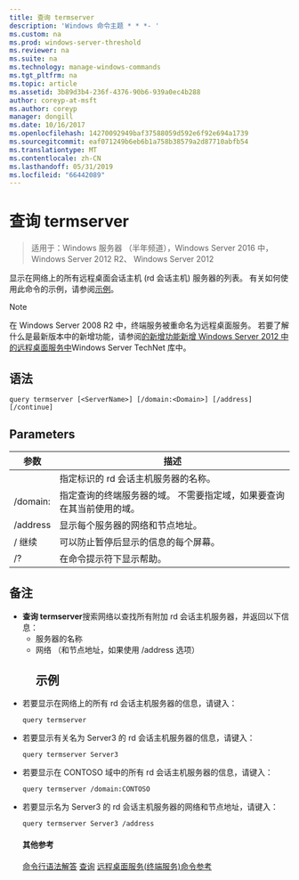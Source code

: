 ```yaml
---
title: 查询 termserver
description: 'Windows 命令主题 * * *- '
ms.custom: na
ms.prod: windows-server-threshold
ms.reviewer: na
ms.suite: na
ms.technology: manage-windows-commands
ms.tgt_pltfrm: na
ms.topic: article
ms.assetid: 3b89d3b4-236f-4376-90b6-939a0ec4b288
author: coreyp-at-msft
ms.author: coreyp
manager: dongill
ms.date: 10/16/2017
ms.openlocfilehash: 14270092949baf37588059d592e6f92e694a1739
ms.sourcegitcommit: eaf071249b6eb6b1a758b38579a2d87710abfb54
ms.translationtype: MT
ms.contentlocale: zh-CN
ms.lasthandoff: 05/31/2019
ms.locfileid: "66442089"
---
```

# <a name="query-termserver"></a>查询 termserver

>适用于：Windows 服务器 （半年频道），Windows Server 2016 中，Windows Server 2012 R2、 Windows Server 2012

显示在网络上的所有远程桌面会话主机 (rd 会话主机) 服务器的列表。
有关如何使用此命令的示例，请参阅[示例](#BKMK_examples)。
> [!NOTE]
> 在 Windows Server 2008 R2 中，终端服务被重命名为远程桌面服务。 若要了解什么是最新版本中的新增功能，请参阅[的新增功能新增 Windows Server 2012 中的远程桌面服务中](https://technet.microsoft.com/library/hh831527)Windows Server TechNet 库中。
> ## <a name="syntax"></a>语法
> ```
> query termserver [<ServerName>] [/domain:<Domain>] [/address] [/continue]
> ```
> ## <a name="parameters"></a>Parameters
> 
> |    参数     |                                                                        描述                                                                         |
> |------------------|------------------------------------------------------------------------------------------------------------------------------------------------------------|
> |   <ServerName>   |                                               指定标识的 rd 会话主机服务器的名称。                                               |
> | /domain:<Domain> | 指定查询的终端服务器的域。 不需要指定域，如果要查询在其当前使用的域。 |
> |     /address     |                                                  显示每个服务器的网络和节点地址。                                                  |
> |    / 继续     |                                              可以防止暂停后显示的信息的每个屏幕。                                               |
> |        /?        |                                                            在命令提示符下显示帮助。                                                            |
> 
> ## <a name="remarks"></a>备注
> - **查询 termserver**搜索网络以查找所有附加 rd 会话主机服务器，并返回以下信息：
>   - 服务器的名称
>   - 网络 （和节点地址，如果使用 /address 选项）
>     ## <a name="BKMK_examples"></a>示例
> - 若要显示在网络上的所有 rd 会话主机服务器的信息，请键入：
>   ```
>   query termserver
>   ```
> - 若要显示有关名为 Server3 的 rd 会话主机服务器的信息，请键入：
>   ```
>   query termserver Server3
>   ```
> - 若要显示在 CONTOSO 域中的所有 rd 会话主机服务器的信息，请键入：
>   ```
>   query termserver /domain:CONTOSO
>   ```
> - 若要显示名为 Server3 的 rd 会话主机服务器的网络和节点地址，请键入：
>   ```
>   query termserver Server3 /address
>   ```
>   #### <a name="additional-references"></a>其他参考
>   [命令行语法解答](command-line-syntax-key.md)
>   [查询](query.md)
>   [远程桌面服务&#40;终端服务&#41;命令参考](remote-desktop-services-terminal-services-command-reference.md)
